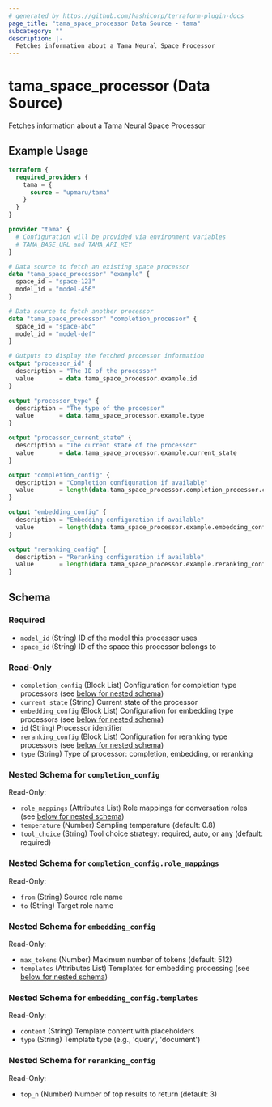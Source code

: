 ```yaml
---
# generated by https://github.com/hashicorp/terraform-plugin-docs
page_title: "tama_space_processor Data Source - tama"
subcategory: ""
description: |-
  Fetches information about a Tama Neural Space Processor
---
```


# tama_space_processor (Data Source)

Fetches information about a Tama Neural Space Processor

## Example Usage

```terraform
terraform {
  required_providers {
    tama = {
      source = "upmaru/tama"
    }
  }
}

provider "tama" {
  # Configuration will be provided via environment variables
  # TAMA_BASE_URL and TAMA_API_KEY
}

# Data source to fetch an existing space processor
data "tama_space_processor" "example" {
  space_id = "space-123"
  model_id = "model-456"
}

# Data source to fetch another processor
data "tama_space_processor" "completion_processor" {
  space_id = "space-abc"
  model_id = "model-def"
}

# Outputs to display the fetched processor information
output "processor_id" {
  description = "The ID of the processor"
  value       = data.tama_space_processor.example.id
}

output "processor_type" {
  description = "The type of the processor"
  value       = data.tama_space_processor.example.type
}

output "processor_current_state" {
  description = "The current state of the processor"
  value       = data.tama_space_processor.example.current_state
}

output "completion_config" {
  description = "Completion configuration if available"
  value       = length(data.tama_space_processor.completion_processor.completion_config) > 0 ? data.tama_space_processor.completion_processor.completion_config[0] : null
}

output "embedding_config" {
  description = "Embedding configuration if available"
  value       = length(data.tama_space_processor.example.embedding_config) > 0 ? data.tama_space_processor.example.embedding_config[0] : null
}

output "reranking_config" {
  description = "Reranking configuration if available"
  value       = length(data.tama_space_processor.example.reranking_config) > 0 ? data.tama_space_processor.example.reranking_config[0] : null
}
```

<!-- schema generated by tfplugindocs -->
## Schema

### Required

- `model_id` (String) ID of the model this processor uses
- `space_id` (String) ID of the space this processor belongs to

### Read-Only

- `completion_config` (Block List) Configuration for completion type processors (see [below for nested schema](#nestedblock--completion_config))
- `current_state` (String) Current state of the processor
- `embedding_config` (Block List) Configuration for embedding type processors (see [below for nested schema](#nestedblock--embedding_config))
- `id` (String) Processor identifier
- `reranking_config` (Block List) Configuration for reranking type processors (see [below for nested schema](#nestedblock--reranking_config))
- `type` (String) Type of processor: completion, embedding, or reranking

<a id="nestedblock--completion_config"></a>
### Nested Schema for `completion_config`

Read-Only:

- `role_mappings` (Attributes List) Role mappings for conversation roles (see [below for nested schema](#nestedatt--completion_config--role_mappings))
- `temperature` (Number) Sampling temperature (default: 0.8)
- `tool_choice` (String) Tool choice strategy: required, auto, or any (default: required)

<a id="nestedatt--completion_config--role_mappings"></a>
### Nested Schema for `completion_config.role_mappings`

Read-Only:

- `from` (String) Source role name
- `to` (String) Target role name



<a id="nestedblock--embedding_config"></a>
### Nested Schema for `embedding_config`

Read-Only:

- `max_tokens` (Number) Maximum number of tokens (default: 512)
- `templates` (Attributes List) Templates for embedding processing (see [below for nested schema](#nestedatt--embedding_config--templates))

<a id="nestedatt--embedding_config--templates"></a>
### Nested Schema for `embedding_config.templates`

Read-Only:

- `content` (String) Template content with placeholders
- `type` (String) Template type (e.g., 'query', 'document')



<a id="nestedblock--reranking_config"></a>
### Nested Schema for `reranking_config`

Read-Only:

- `top_n` (Number) Number of top results to return (default: 3)
